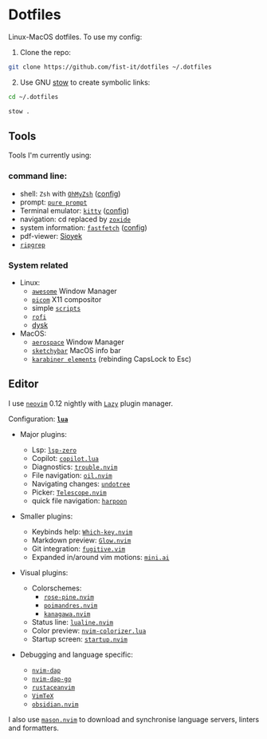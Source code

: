 # Dotfiles 

Linux-MacOS dotfiles.
To use my config:

1. Clone the repo:
``` bash
git clone https://github.com/fist-it/dotfiles ~/.dotfiles
```

2. Use GNU [stow](https://www.gnu.org/software/stow/) to create symbolic links:
``` bash
cd ~/.dotfiles

stow .
```

## Tools

Tools I'm currently using:

### command line:

- shell: `Zsh` with [``OhMyZsh``](https://ohmyz.sh/)  ([config](.zshrc))
- prompt: [`pure prompt`](https://github.com/sindresorhus/pure)
- Terminal emulator: [`kitty`](https://sw.kovidgoyal.net/kitty/) ([config](.config/kitty/kitty.conf))
- navigation: cd replaced by [`zoxide`](https://github.com/ajeetdsouza/zoxide)
- system information: [`fastfetch`](https://github.com/fastfetch-cli/fastfetch)
([config](.config/fastfetch/config.jsonc))
- pdf-viewer: [Sioyek](https://github.com/ahrm/sioyek)
- [`ripgrep`](https://github.com/BurntSushi/ripgrep)

### System related

- Linux:
    - [`awesome`](https://awesomewm.org/) Window Manager
    - [`picom`](https://github.com/yshui/picom) X11 compositor
    - simple [`scripts`](.config/config_scripts/)
    - [`rofi`](https://github.com/davatorium/rofi)
    - [dysk](https://github.com/Canop/dysk)
- MacOS:
    - [`aerospace`](https://github.com/nikitabobko/AeroSpace) Window Manager
    - [`sketchybar`](https://github.com/FelixKratz/SketchyBar) MacOS info bar
    - [`karabiner elements`](https://karabiner-elements.pqrs.org/) (rebinding
      CapsLock to Esc)

## Editor

I use [`neovim`](https://github.com/neovim/neovim) 0.12 nightly with [`Lazy`](https://github.com/folke/lazy.nvim)
plugin manager.

Configuration: **[`lua`](.config/nvim/)**

- Major plugins:
    - Lsp: [`lsp-zero`](https://github.com/VonHeikemen/lsp-zero.nvim)
    - Copilot: [`copilot.lua`](https://github.com/zbirenbaum/copilot.lua)
    - Diagnostics: [`trouble.nvim`](https://github.com/folke/trouble.nvim)
    - File navigation: [`oil.nvim`](https://github.com/stevearc/oil.nvim)
    - Navigating changes: [`undotree`](https://github.com/mbbill/undotree)
    - Picker: [`Telescope.nvim`](https://github.com/nvim-telescope/telescope.nvim)
    - quick file navigation: [`harpoon`](https://github.com/ThePrimeagen/harpoon)

- Smaller plugins:
    - Keybinds help: [`Which-key.nvim`](https://github.com/folke/which-key.nvim)
    - Markdown preview: [`Glow.nvim`](https://github.com/ellisonleao/glow.nvim)
    - Git integration: [`fugitive.vim`](https://github.com/tpope/vim-fugitive)
    - Expanded in/around vim motions: [`mini.ai`](https://github.com/echasnovski/mini.ai)

- Visual plugins:
    - Colorschemes:
        - [`rose-pine.nvim`](https://github.com/rose-pine/neovim)
        - [`poimandres.nvim`](https://github.com/olivercederborg/poimandres.nvim)
        - [`kanagawa.nvim`](https://github.com/rebelot/kanagawa.nvim)
    - Status line: [`lualine.nvim`](https://github.com/nvim-lualine/lualine.nvim)
    - Color preview: [`nvim-colorizer.lua`](https://github.com/norcalli/nvim-colorizer.lua)
    - Startup screen: [`startup.nvim`](https://github.com/max397574/startup.nvim)

- Debugging and language specific:
    - [`nvim-dap`](https://github.com/mfussenegger/nvim-dap)
    - [`nvim-dap-go`](https://github.com/leoluz/nvim-dap-go)
    - [`rustaceanvim`](https://github.com/mrcjkb/rustaceanvim)
    - [`VimTeX`](https://github.com/lervag/vimtex)
    - [`obsidian.nvim`](https://github.com/epwalsh/obsidian.nvim)

I also use [`mason.nvim`](https://github.com/williamboman/mason.nvim) to download
and synchronise language servers, linters and formatters.
